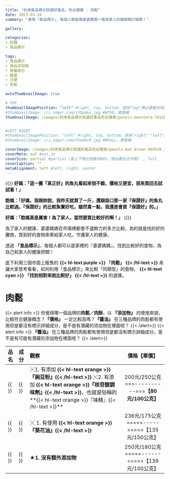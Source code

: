 ```yaml
---
title: "利用食品標示挑選好產品，吃出健康 - 肉鬆"
date: 2023-03-24
summary: "善用「食品標示」，每個人都能像婆婆媽媽一樣為家人的健康精打細算！"

gallery: 

categories:
- 知識
- 食品標示

tags:
- 食品標示
- 食品添加物
- 營養成分
- 健康
- 方便
- 肉鬆

autoThumbnailImage: true

# TOP
thumbnailImagePosition: "left" #right, top, bottom，使用"top"務必要裁切成寬度750，這樣才會正確顯示，其他用原尺寸即可
#thumbnailImage: //i.imgur.com/cYDpdwi.jpg #W750，會壓縮
thumbnailImage: /images/利用食品標示挑選好產品吃出健康/pexels-monstera-7412095.jpg #W750，會壓縮


#LEFT RIGHT
#thumbnailImagePosition: "left" #right, top, bottom，使用"right" "left"務必要裁切成接近正方形，這樣才會正確顯示
#thumbnailImage: //i.imgur.com/F5e4mvP.jpg #WFULL，會壓縮

coverImage: /images/利用食品標示挑選好產品吃出健康/pexels-mat-brown-449518.jpg #上下會等比例裁切，左右不變，WFULL
coverMeta: out #out,in
coverSize: partial #partial（會上下等比例裁切60%，物品要在正中間） , full
coverCaption: ""
metaAlignment: left #left, right, center
---
```

{{<alert info>}}
**好媽：「這一攤『真正好』的魚丸看起來很不錯，價格又便宜，我來買回去試試看！」**

**飽媽：「好媽，我跟妳說，我昨天就買了一斤，還跟路口那一家『保證好』的魚丸比較過。『保證好』的比較紮實好吃，雖然貴一點，我還是會買『保證好』的。」**

**好媽：「飽媽真是厲害！為了家人，當然要買比較好的啊！」**
{{</alert>}}

為了家人的健康，婆婆媽媽在市場裡都會不遺餘力的多方比較，為的就是找的好的攤商，買到好的食物來煮給家人吃，守護家人的健康。

透過 **「食品標示」**，每個人都可以是家裡的『婆婆媽媽』，找到比較好的食物，為自己和家人的健康把關！

底下利用三個市面上販售的
**{{< hl-text purple >}}
「肉鬆」
{{< /hl-text >}}**
來讓大家思考看看，如何利用「食品標示」來比較「同類型」的食物，
**{{< hl-text cyan >}}
「找到相對來說比較好」
{{< /hl-text >}}**
的選擇。

# 肉鬆

{{< alert info >}}
你覺得哪一個品牌的**肉鬆／肉酥**，以 **『添加物』** 的使用來說，比較符合健康概念？**『價格』** 一定比較高嗎？**『醬油』** 在三種品牌的肉鬆都有使用但是都沒有標示詳細成分，是不是有潛藏的添加物在裡面呢？
{{< /alert>}}
{{< alert info >}}
**『醬油』** 在三種品牌的肉鬆都有使用但是都沒有標示詳細成分，是不是有可能有潛藏的添加物在裡面呢？
{{< /alert>}}

| **品名** | **成分** | **觀察** | **價格【單價】** |
|:--|:--|:--|:--:|
|{{<image classes="nocaption fancybox fig-66" thumbnail-width="70%" thumbnail-height="70%" src="/images/利用食品標示挑選好產品吃出健康/00-XXX豬肉酥食標.jpg" title="" >}}|{{<image classes="nocaption fancybox fig-66" thumbnail-width="73%" thumbnail-height="73%" src="/images/利用食品標示挑選好產品吃出健康/00-XXX豬肉酥營標.jpg" title="" >}}|╳1. 有添加 **{{< hl-text orange >}}『豌豆粉』{{< /hl-text >}}** ╳2. 有添加 **{{< hl-text orange >}}『核苷酸調味劑』{{< /hl-text >}}**，也就是俗稱的**{{< hl-text orange >}}『味精』{{< /hl-text >}}**|200元/250公克===----------===**【80元/100公克】**|
|{{<image classes="nocaption fancybox fig-66" thumbnail-width="90%" thumbnail-height="90%" src="/images/利用食品標示挑選好產品吃出健康/00-YY純豬肉鬆食標.jpg" title="" >}}|{{<image classes="nocaption fancybox fig-66" thumbnail-width="60%" thumbnail-height="60%" src="/images/利用食品標示挑選好產品吃出健康/00-YY純豬肉鬆營標.jpg" title="" >}}|╳	1. 有使用 **{{< hl-text orange >}}『葵花油』{{< /hl-text >}}**|236元/175公克=====-----=====【135元/100公克】|
|{{<image classes="nocaption fancybox fig-66" thumbnail-width="70%" thumbnail-height="70%" src="/images/利用食品標示挑選好產品吃出健康/00-肉酥食標.jpg" title="" >}}|{{<image classes="nocaption fancybox fig-66" thumbnail-width="70%" thumbnail-height="70%" src="/images/利用食品標示挑選好產品吃出健康/00-肉酥營標.jpg" title="" >}}|**★1. 沒有額外添加物**|250元/180公克=====------=====【139元/100公克】|